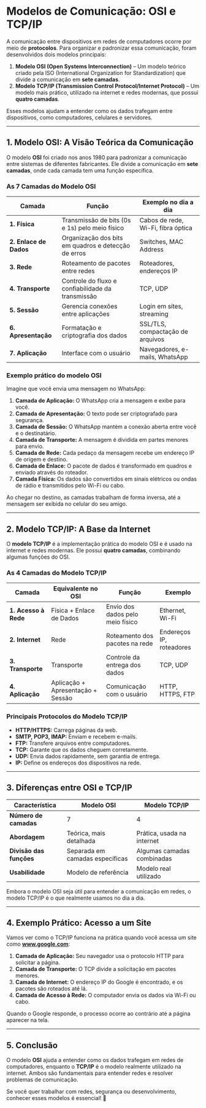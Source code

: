 # **Modelos de Comunicação: OSI e TCP/IP**  

A comunicação entre dispositivos em redes de computadores ocorre por meio de **protocolos**. Para organizar e padronizar essa comunicação, foram desenvolvidos dois modelos principais:  

1. **Modelo OSI (Open Systems Interconnection)** – Um modelo teórico criado pela ISO (International Organization for Standardization) que divide a comunicação em **sete camadas**.  
2. **Modelo TCP/IP (Transmission Control Protocol/Internet Protocol)** – Um modelo mais prático, utilizado na internet e redes modernas, que possui **quatro camadas**.  

Esses modelos ajudam a entender como os dados trafegam entre dispositivos, como computadores, celulares e servidores.  

---

## **1. Modelo OSI: A Visão Teórica da Comunicação**  

O modelo **OSI** foi criado nos anos 1980 para padronizar a comunicação entre sistemas de diferentes fabricantes. Ele divide a comunicação em **sete camadas**, onde cada camada tem uma função específica.  

### **As 7 Camadas do Modelo OSI**  

| **Camada** | **Função** | **Exemplo no dia a dia** |  
|-----------|-----------|------------------------|  
| **1. Física** | Transmissão de bits (0s e 1s) pelo meio físico | Cabos de rede, Wi-Fi, fibra óptica |  
| **2. Enlace de Dados** | Organização dos bits em quadros e detecção de erros | Switches, MAC Address |  
| **3. Rede** | Roteamento de pacotes entre redes | Roteadores, endereços IP |  
| **4. Transporte** | Controle do fluxo e confiabilidade da transmissão | TCP, UDP |  
| **5. Sessão** | Gerencia conexões entre aplicações | Login em sites, streaming |  
| **6. Apresentação** | Formatação e criptografia dos dados | SSL/TLS, compactação de arquivos |  
| **7. Aplicação** | Interface com o usuário | Navegadores, e-mails, WhatsApp |  

### **Exemplo prático do modelo OSI**  

Imagine que você envia uma mensagem no WhatsApp:  

1. **Camada de Aplicação:** O WhatsApp cria a mensagem e exibe para você.  
2. **Camada de Apresentação:** O texto pode ser criptografado para segurança.  
3. **Camada de Sessão:** O WhatsApp mantém a conexão aberta entre você e o destinatário.  
4. **Camada de Transporte:** A mensagem é dividida em partes menores para envio.  
5. **Camada de Rede:** Cada pedaço da mensagem recebe um endereço IP de origem e destino.  
6. **Camada de Enlace:** O pacote de dados é transformado em quadros e enviado através do roteador.  
7. **Camada Física:** Os dados são convertidos em sinais elétricos ou ondas de rádio e transmitidos pelo Wi-Fi ou cabo.  

Ao chegar no destino, as camadas trabalham de forma inversa, até a mensagem ser exibida no celular do seu amigo.  

---

## **2. Modelo TCP/IP: A Base da Internet**  

O **modelo TCP/IP** é a implementação prática do modelo OSI e é usado na internet e redes modernas. Ele possui **quatro camadas**, combinando algumas funções do OSI.  

### **As 4 Camadas do Modelo TCP/IP**  

| **Camada** | **Equivalente no OSI** | **Função** | **Exemplo** |  
|-----------|-----------------|-----------|----------------|  
| **1. Acesso à Rede** | Física + Enlace de Dados | Envio dos dados pelo meio físico | Ethernet, Wi-Fi |  
| **2. Internet** | Rede | Roteamento dos pacotes na rede | Endereços IP, roteadores |  
| **3. Transporte** | Transporte | Controle da entrega dos dados | TCP, UDP |  
| **4. Aplicação** | Aplicação + Apresentação + Sessão | Comunicação com o usuário | HTTP, HTTPS, FTP |  

### **Principais Protocolos do Modelo TCP/IP**  

- **HTTP/HTTPS:** Carrega páginas da web.  
- **SMTP, POP3, IMAP:** Enviam e recebem e-mails.  
- **FTP:** Transfere arquivos entre computadores.  
- **TCP:** Garante que os dados cheguem corretamente.  
- **UDP:** Envia dados rapidamente, sem garantia de entrega.  
- **IP:** Define os endereços dos dispositivos na rede.  

---

## **3. Diferenças entre OSI e TCP/IP**  

| **Característica** | **Modelo OSI** | **Modelo TCP/IP** |  
|------------------|--------------|----------------|  
| **Número de camadas** | 7 | 4 |  
| **Abordagem** | Teórica, mais detalhada | Prática, usada na internet |  
| **Divisão das funções** | Separada em camadas específicas | Algumas camadas combinadas |  
| **Usabilidade** | Modelo de referência | Modelo real utilizado |  

Embora o modelo OSI seja útil para entender a comunicação em redes, o modelo TCP/IP é o que realmente usamos no dia a dia.  

---

## **4. Exemplo Prático: Acesso a um Site**  

Vamos ver como o TCP/IP funciona na prática quando você acessa um site como **www.google.com**:  

1. **Camada de Aplicação:** Seu navegador usa o protocolo HTTP para solicitar a página.  
2. **Camada de Transporte:** O TCP divide a solicitação em pacotes menores.  
3. **Camada de Internet:** O endereço IP do Google é encontrado, e os pacotes são roteados até lá.  
4. **Camada de Acesso à Rede:** O computador envia os dados via Wi-Fi ou cabo.  

Quando o Google responde, o processo ocorre ao contrário até a página aparecer na tela.  

---

## **5. Conclusão**  

O modelo **OSI** ajuda a entender como os dados trafegam em redes de computadores, enquanto o **TCP/IP** é o modelo realmente utilizado na internet. Ambos são fundamentais para entender redes e resolver problemas de comunicação.  

Se você quer trabalhar com redes, segurança ou desenvolvimento, conhecer esses modelos é essencial! 🚀